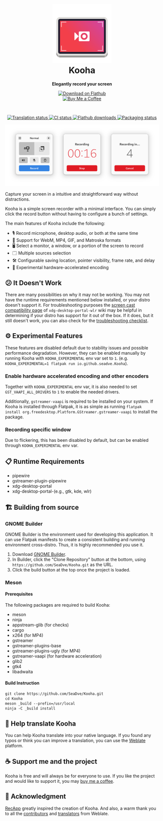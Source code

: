 <h1 align="center">
  <img src="data/icons/io.github.seadve.Kooha.svg" alt="Kooha" width="192" height="192"/>
  <br>
  Kooha
</h1>

<p align="center">
  <strong>Elegantly record your screen</strong>
</p>

<p align="center">
  <a href="https://flathub.org/apps/details/io.github.seadve.Kooha">
    <img width="200" alt="Download on Flathub" src="https://flathub.org/assets/badges/flathub-badge-i-en.svg"/>
  </a>
  <br>
  <a href="https://www.buymeacoffee.com/seadve">
    <img alt="Buy Me a Coffee" src="https://img.buymeacoffee.com/button-api/?text=Buy me a coffee&emoji=&slug=seadve&button_colour=FFDD00&font_colour=000000&font_family=Inter&outline_colour=000000&coffee_colour=ffffff" width="150"/>
  </a>
</p>

<br>

<p align="center">
  <a href="https://hosted.weblate.org/engage/kooha/">
    <img alt="Translation status" src="https://hosted.weblate.org/widgets/kooha/-/pot-file/svg-badge.svg"/>
  </a>
  <a href="https://github.com/SeaDve/Kooha/actions/workflows/ci.yml">
    <img alt="CI status" src="https://github.com/SeaDve/Kooha/actions/workflows/ci.yml/badge.svg"/>
  </a>
  <a href="https://flathub.org/apps/details/io.github.seadve.Kooha">
    <img alt="Flathub downloads" src="https://img.shields.io/badge/dynamic/json?color=informational&label=downloads&logo=flathub&logoColor=white&query=%24.installs_total&url=https%3A%2F%2Fflathub.org%2Fapi%2Fv2%2Fstats%2Fio.github.seadve.Kooha"/>
  </a>
  <a href="https://repology.org/project/kooha/versions">
    <img alt="Packaging status" src="https://repology.org/badge/tiny-repos/kooha.svg">
  </a>
</p>

<p align="center">
  <img src="data/screenshots/preview.png" alt="Preview"/>
</p>

Capture your screen in a intuitive and straightforward way without distractions.

Kooha is a simple screen recorder with a minimal interface. You can simply click
the record button without having to configure a bunch of settings.

The main features of Kooha include the following:
* 🎙️ Record microphone, desktop audio, or both at the same time
* 📼 Support for WebM, MP4, GIF, and Matroska formats
* 🖥️ Select a monitor, a window, or a portion of the screen to record
* 🗔 Multiple sources selection
* 🛠️ Configurable saving location, pointer visibility, frame rate, and delay
* 🚀 Experimental hardware-accelerated encoding


## 😕 It Doesn't Work

There are many possibilities on why it may not be working. You may not have
the runtime requirements mentioned below installed, or your distro doesn't
support it. For troubleshooting purposes the [screen cast compatibility page](https://github.com/emersion/xdg-desktop-portal-wlr/wiki/Screencast-Compatibility)
of `xdg-desktop-portal-wlr` wiki may be helpful in determining if your distro
has support for it out of the box. If it does, but it still doesn't work, you
can also check for the [troubleshooting checklist](https://github.com/emersion/xdg-desktop-portal-wlr/wiki/%22It-doesn't-work%22-Troubleshooting-Checklist).


## ⚙️ Experimental Features

These features are disabled default due to stability issues and possible
performance degradation. However, they can be enabled manually by running Kooha
with `KOOHA_EXPERIMENTAL` env var set to `1`. (e.g. `KOOHA_EXPERIMENTAL=1 flatpak run io.github.seadve.Kooha`).

### Enable hardware accelerated encoding and other encoders

Together with `KOOHA_EXPERIMENTAL` env var, it is also needed
to set `GST_VAAPI_ALL_DRIVERS` to `1` to enable the needed drivers.

Additionally, `gstreamer-vaapi`
is required to be installed on your system. If Kooha is installed through Flatpak,
it is as simple as running `flatpak install org.freedesktop.Platform.GStreamer.gstreamer-vaapi`
to install the package.

### Recording specific window

Due to flickering, this has been disabled by default, but can be enabled through
`KOOHA_EXPERIMENTAL` env var.


## 📋 Runtime Requirements

* pipewire
* gstreamer-plugin-pipewire
* xdg-desktop-portal
* xdg-desktop-portal-(e.g., gtk, kde, wlr)


## 🏗️ Building from source

### GNOME Builder

GNOME Builder is the environment used for developing this application.
It can use Flatpak manifests to create a consistent building and running
environment cross-distro. Thus, it is highly recommended you use it.

1. Download [GNOME Builder](https://flathub.org/apps/details/org.gnome.Builder).
2. In Builder, click the "Clone Repository" button at the bottom, using `https://github.com/SeaDve/Kooha.git` as the URL.
3. Click the build button at the top once the project is loaded.

### Meson

#### Prerequisites

The following packages are required to build Kooha:

* meson
* ninja
* appstream-glib (for checks)
* cargo
* x264 (for MP4)
* gstreamer
* gstreamer-plugins-base
* gstreamer-plugins-ugly (for MP4)
* gstreamer-vaapi (for hardware acceleration)
* glib2
* gtk4
* libadwaita

#### Build Instruction

```shell
git clone https://github.com/SeaDve/Kooha.git
cd Kooha
meson _build --prefix=/usr/local
ninja -C _build install
```


## 🙌 Help translate Kooha

You can help Kooha translate into your native language. If you found any typos
or think you can improve a translation, you can use the [Weblate](https://hosted.weblate.org/engage/kooha/) platform.


## ☕ Support me and the project

Kooha is free and will always be for everyone to use. If you like the project and
would like to support it, you may [buy me a coffee](https://www.buymeacoffee.com/seadve).


## 💝 Acknowledgment

[RecApp](https://github.com/amikha1lov/RecApp) greatly inspired the creation of Kooha.
And also, a warm thank you to all the [contributors](https://github.com/SeaDve/Kooha/graphs/contributors)
and [translators](https://hosted.weblate.org/engage/kooha/) from Weblate.
